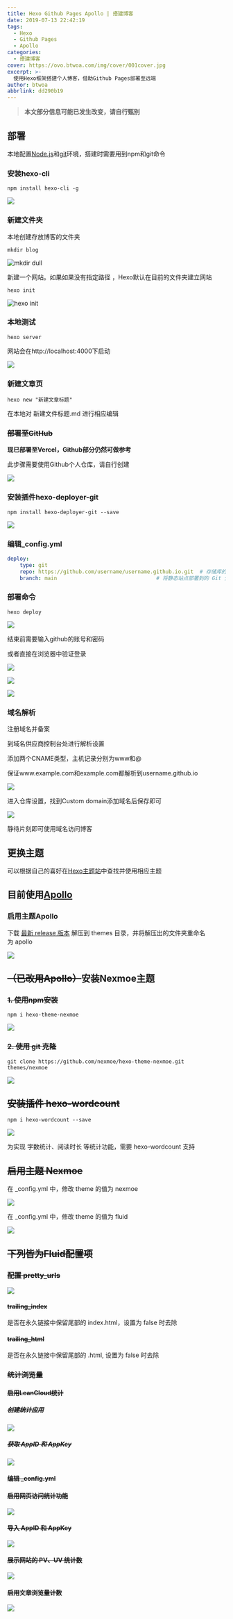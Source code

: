 ```yaml
---
title: Hexo Github Pages Apollo | 搭建博客
date: 2019-07-13 22:42:19
tags: 
  - Hexo
  - Github Pages
  - Apollo
categories: 
  - 搭建博客
cover: https://ovo.btwoa.com/img/cover/001cover.jpg
excerpt: >-
  使用Hexo框架搭建个人博客，借助Github Pages部署至远端
author: btwoa
abbrlink: dd290b19
---
```


> **本文部分信息可能已发生改变，请自行甄别**

## 部署

本地配置[Node.js](https://nodejs.org/en/download/)和[git](https://git-scm.com/downloads)环境，搭建时需要用到npm和git命令

### 安装hexo-cli

```shell
npm install hexo-cli -g
```

![](https://ovo.btwoa.com/img/webp/202201140944499.webp)

### 新建文件夹

本地创建存放博客的文件夹

```shell
mkdir blog
```

![mkdir dull](https://ovo.btwoa.com/img/webp/202201132313490.webp)

新建一个网站。如果如果没有指定路径 ，Hexo默认在目前的文件夹建立网站

```shell
hexo init
```

![hexo init](https://ovo.btwoa.com/img/webp/202201132318615.webp)

### 本地测试

```shell
hexo server
```

网站会在http://localhost:4000下启动

![](https://ovo.btwoa.com/img/webp/202201132338035.webp)

### 新建文章页

```shell
hexo new "新建文章标题"
```

在本地对 新建文件标题.md 进行相应编辑

### ~~部署至GitHub~~

**现已部署至Vercel，Github部分仍然可做参考**

此步骤需要使用Github个人仓库，请自行创建

![](https://ovo.btwoa.com/img/webp/202201141059944.webp)

### 安装插件hexo-deployer-git

```shell
npm install hexo-deployer-git --save 
```

![](https://ovo.btwoa.com/img/webp/202201132338325.webp)

### 编辑_config.yml

```yml
deploy: 
    type: git
    repo: https://github.com/username/username.github.io.git  # 存储库的url
    branch: main                                # 将静态站点部署到的 Git 分支
```

### 部署命令

```shell
hexo deploy
```

![](https://ovo.btwoa.com/img/webp/202201140029041.webp)

结束前需要输入github的账号和密码

或者直接在浏览器中验证登录

![](https://ovo.btwoa.com/img/webp/202201140028120.webp)

![](https://ovo.btwoa.com/img/webp/202201132320845.webp)

![](https://ovo.btwoa.com/img/webp/202201140029091.webp)

### 域名解析

注册域名并备案

到域名供应商控制台处进行解析设置

添加两个CNAME类型，主机记录分别为www和@

保证www.example.com和example.com都解析到username.github.io

![](https://ovo.btwoa.com/img/webp/202201140023617.webp)

进入仓库设置，找到Custom domain添加域名后保存即可

![](https://ovo.btwoa.com/img/webp/202201140022921.webp)

静待片刻即可使用域名访问博客

## 更换主题

可以根据自己的喜好在[Hexo主题站](https://hexo.io/themes/index.html)中查找并使用相应主题

## 目前使用[Apollo](https://github.com/pinggod/hexo-theme-apollo/blob/master/doc%2Fdoc-zh.md)

### 启用主题Apollo

下载 [最新 release 版本](https://github.com/fluid-dev/hexo-theme-fluid/releases) 解压到 themes 目录，并将解压出的文件夹重命名为 apollo

![](https://ovo.btwoa.com/img/webp/202209041104947.webp)

##  ~~（已改用Apollo）~~安装Nexmoe主题

###  ~~1. 使用npm安装~~

```shell
npm i hexo-theme-nexmoe
```

![](https://ovo.btwoa.com/img/webp/202201141012035.webp)

###  ~~2. 使用 git 克隆~~

```shell
git clone https://github.com/nexmoe/hexo-theme-nexmoe.git themes/nexmoe
```

![](https://ovo.btwoa.com/img/webp/202201141014315.webp)

##  ~~安装插件 hexo-wordcount~~

```shell
npm i hexo-wordcount --save
```

![](https://ovo.btwoa.com/img/webp/202201141018630.webp)

为实现 字数统计、阅读时长 等统计功能，需要 hexo-wordcount 支持

##  ~~启用主题 Nexmoe~~

在 \_config.yml 中，修改 theme 的值为 nexmoe

![](https://ovo.btwoa.com/img/webp/202201141120323.webp)

在 \_config.yml 中，修改 theme 的值为 fluid

![](https://ovo.btwoa.com/img/webp/202207181316586.webp)

## ~~下列皆为Fluid配置项~~

### ~~配置  pretty_urls~~

![](https://ovo.btwoa.com/img/webp/202207190042671.webp)

#### ~~trailing_index~~

是否在永久链接中保留尾部的 index.html，设置为 false 时去除

#### ~~trailing_html~~

是否在永久链接中保留尾部的 .html, 设置为 false 时去除

### ~~统计浏览量~~

#### ~~启用LeanCloud统计~~

##### ~~创建统计应用~~

![](https://ovo.btwoa.com/img/webp/202207181324680.webp)

##### ~~获取 AppID 和 AppKey~~

![](https://ovo.btwoa.com/img/webp/202207181326352.webp)

#### ~~编辑 \_config.yml~~

#### ~~启用网页访问统计功能~~

![](https://ovo.btwoa.com/img/webp/202207181328519.webp)

#### ~~导入 AppID 和 AppKey~~

![](https://ovo.btwoa.com/img/webp/202207181329883.webp)

#### ~~展示网站的 PV、UV 统计数~~

![](https://ovo.btwoa.com/img/webp/202207181909840.webp)

#### ~~启用文章浏览量计数~~

![](https://ovo.btwoa.com/img/webp/202207181330260.webp)